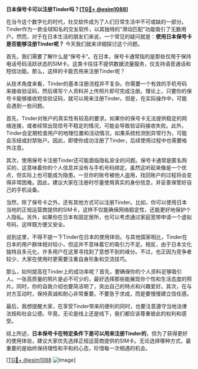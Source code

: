**日本保号卡可以注册Tinder吗？[[TG💪+ @esim1088](https://t.me/s/esim1088)]**

在当今这个数字化的时代，社交软件成为了人们日常生活中不可或缺的一部分。Tinder作为一款全球知名的交友软件，以其独特的“滑动匹配”功能吸引了无数用户。然而，对于在日本生活的朋友们来说，一个常见的疑问就是：**使用日本保号卡是否能够注册Tinder呢？** 今天我们就来详细探讨这个问题。

首先，我们需要了解什么是“保号卡”。在日本，保号卡通常指的是那些仅用于保持电话号码活跃状态的SIM卡。这类卡往往不提供数据流量服务，仅支持语音通话和短信功能。那么，这样的卡能否用来注册Tinder呢？

从技术角度来看，Tinder的基本注册流程并不复杂。你需要一个有效的手机号码来接收验证码，然后填写个人资料并上传照片即可完成注册。理论上，只要你的保号卡能够接收短信验证码，就可以用来注册Tinder。但是，在实际操作中，可能会遇到一些问题。

首先，Tinder对账户的真实性有较高的要求。如果你的保号卡无法提供稳定的网络连接，或者经常出现信号不稳定的情况，可能会导致验证码接收失败。此外，Tinder会定期检查用户的地理位置和活动情况，如果系统检测到异常行为，可能会冻结或封禁账户。因此，即使你成功注册了Tinder，后续使用过程中也需要格外注意。

其次，使用保号卡注册Tinder还可能面临隐私安全的问题。保号卡通常是匿名购买的，这意味着你的个人信息并没有与手机号码绑定。虽然这听起来像是一个优点，但实际上也可能成为隐患。一旦你的账号被他人盗用，找回账户的过程将会变得非常困难。因此，建议大家在注册时尽量使用真实的身份信息，并妥善保管好自己的手机设备。

当然，除了保号卡之外，还有其他方式可以注册Tinder。比如，你可以使用日本当地的正规运营商提供的SIM卡，这样不仅能确保网络稳定性，还能更好地保护个人隐私。另外，如果你在日本有固定居所，也可以考虑通过家庭宽带申请一个虚拟号码，这样既方便又安全。

说到这里，不得不提一下Tinder在日本的使用体验。与其他国家相比，Tinder在日本的用户群体相对较小，但这并不意味着它的吸引力不足。相反，由于日本文化独特且多元化，许多用户在这里寻找到了意想不到的缘分。不过，也正因为竞争者较少，大家在使用时更需要注重自身形象和交流技巧。

那么，如何提高在Tinder上的成功率呢？首先，要确保你的个人资料足够吸引人。一张高质量的照片是必不可少的，最好选择那些能展现你个性和生活态度的照片。同时，你的自我介绍也要简洁明了，突出自己的特点和兴趣爱好。其次，在与对方互动时，保持真诚和耐心非常重要。不要急于求成，而是要慢慢建立信任感。

最后，我想提醒大家，在享受Tinder带来的便利的同时，也要注意遵守当地法律法规和社会公德。毕竟，无论是线上还是线下，我们都应该尊重彼此的权利和感受。

综上所述，**日本保号卡在特定条件下是可以用来注册Tinder的**，但为了获得更好的使用体验，建议大家优先选择正规运营商提供的SIM卡。无论选择哪种方式，最重要的是始终保持理性和平和的心态，珍惜每一次相遇的机会。

[[TG💪+ @esim1088](https://t.me/s/esim1088) ![Image](https://i.postimg.cc/4NQfJmqS/Snipaste-2025-05-13-00-14-12.png)]
